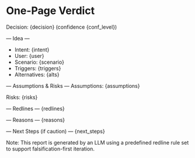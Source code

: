 # One-Page Verdict

Decision: {decision} (confidence {conf_level})

— Idea —
- Intent: {intent}
- User: {user}
- Scenario: {scenario}
- Triggers: {triggers}
- Alternatives: {alts}

— Assumptions & Risks —
Assumptions:
{assumptions}

Risks:
{risks}

— Redlines —
{redlines}

— Reasons —
{reasons}

— Next Steps (if caution) —
{next_steps}

Note: This report is generated by an LLM using a predefined redline rule set to support falsification-first iteration.
